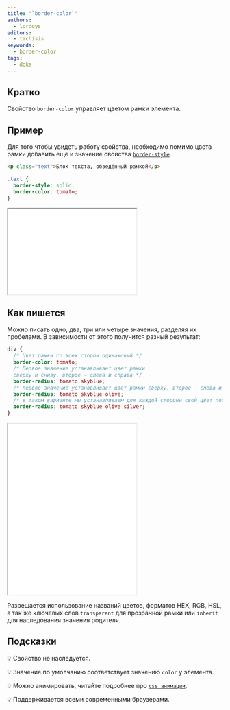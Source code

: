 ```yaml
---
title: "`border-color`"
authors:
  - lordoys
editors:
  - tachisis
keywords:
  - border-color
tags:
  - doka
---
```


## Кратко

Свойство `border-color` управляет цветом рамки элемента.

## Пример

Для того чтобы увидеть работу свойства, необходимо помимо цвета рамки добавить ещё и значение свойства [`border-style`](/css/border-style).

```html
<p class="text">Блок текста, обведённый рамкой</p>
```

```css
.text {
  border-style: solid;
  border-color: tomato;
}
```

<iframe title="Блок текста" src="demos/basic/" height="200"></iframe>

## Как пишется

Можно писать одно, два, три или четыре значения, разделяя их пробелами. В зависимости от этого получится разный результат:

```css
div {
  /* Цвет рамки со всех сторон одинаковый */
  border-color: tomato;
  /* Первое значение устанавливает цвет рамки 
  сверху и снизу, второе — слева и справа */
  border-radius: tomato skyblue;
  /* первое значение устанавливает цвет рамки сверху, второе - слева и справа, а третье - снизу */
  border-radius: tomato skyblue olive;
  /* в таком варианте мы устанавливаем для каждой стороны свой цвет поочередно для верхней, правой, нижней и левой рамки */
  border-radius: tomato skyblue olive silver;
}
```

<iframe title="Блок текста" src="demos/different-border-colors/" height="400"></iframe>

Разрешается использование названий цветов, форматов HEX, RGB, HSL, а так же ключевых слов `transparent` для прозрачной рамки или `inherit` для наследования значения родителя.

## Подсказки

💡 Свойство не наследуется.

💡 Значение по умолчанию соответствует значению `color` у элемента.

💡 Можно анимировать, читайте подробнее про [`css анимации`](/css/animation).

💡 Поддерживается всеми современными браузерами.
